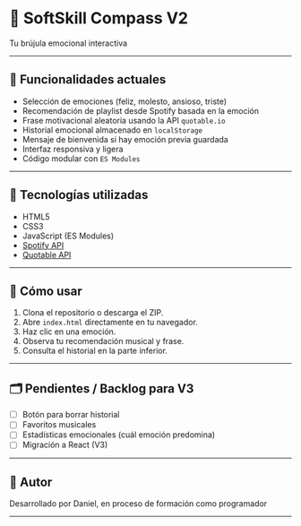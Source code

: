 # 🧠 SoftSkill Compass V2

Tu brújula emocional interactiva

---

## 🚀 Funcionalidades actuales

- Selección de emociones (feliz, molesto, ansioso, triste)
- Recomendación de playlist desde Spotify basada en la emoción
- Frase motivacional aleatoria usando la API `quotable.io`
- Historial emocional almacenado en `localStorage`
- Mensaje de bienvenida si hay emoción previa guardada
- Interfaz responsiva y ligera
- Código modular con `ES Modules`

---
## 🧰 Tecnologías utilizadas

- HTML5
- CSS3
- JavaScript (ES Modules)
- [Spotify API](https://developer.spotify.com/)
- [Quotable API](https://github.com/lukePeavey/quotable)

---

## 📌 Cómo usar

1. Clona el repositorio o descarga el ZIP.
2. Abre `index.html` directamente en tu navegador.
3. Haz clic en una emoción.
4. Observa tu recomendación musical y frase.
5. Consulta el historial en la parte inferior.

---

## 🗂 Pendientes / Backlog para V3

- [ ] Botón para borrar historial
- [ ] Favoritos musicales
- [ ] Estadísticas emocionales (cuál emoción predomina)
- [ ] Migración a React (V3)

---

## 🧠 Autor

Desarrollado por Daniel, en proceso de formación como programador

---


